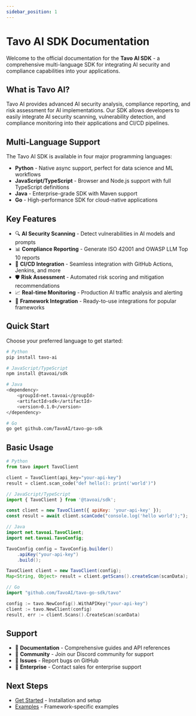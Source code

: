 ```yaml
---
sidebar_position: 1
---
```


# Tavo AI SDK Documentation

Welcome to the official documentation for the **Tavo AI SDK** - a comprehensive multi-language SDK for integrating AI security and compliance capabilities into your applications.

## What is Tavo AI?

Tavo AI provides advanced AI security analysis, compliance reporting, and risk assessment for AI implementations. Our SDK allows developers to easily integrate AI security scanning, vulnerability detection, and compliance monitoring into their applications and CI/CD pipelines.

## Multi-Language Support

The Tavo AI SDK is available in four major programming languages:

- **Python** - Native async support, perfect for data science and ML workflows
- **JavaScript/TypeScript** - Browser and Node.js support with full TypeScript definitions
- **Java** - Enterprise-grade SDK with Maven support
- **Go** - High-performance SDK for cloud-native applications

## Key Features

- 🔍 **AI Security Scanning** - Detect vulnerabilities in AI models and prompts
- 📊 **Compliance Reporting** - Generate ISO 42001 and OWASP LLM Top 10 reports
- 🚀 **CI/CD Integration** - Seamless integration with GitHub Actions, Jenkins, and more
- 🛡️ **Risk Assessment** - Automated risk scoring and mitigation recommendations
- 📈 **Real-time Monitoring** - Production AI traffic analysis and alerting
- 🔧 **Framework Integration** - Ready-to-use integrations for popular frameworks

## Quick Start

Choose your preferred language to get started:

```bash
# Python
pip install tavo-ai

# JavaScript/TypeScript
npm install @tavoai/sdk

# Java
<dependency>
    <groupId>net.tavoai</groupId>
    <artifactId>sdk</artifactId>
    <version>0.1.0</version>
</dependency>

# Go
go get github.com/TavoAI/tavo-go-sdk
```

## Basic Usage

```python
# Python
from tavo import TavoClient

client = TavoClient(api_key="your-api-key")
result = client.scan_code("def hello(): print('world')")
```

```javascript
// JavaScript/TypeScript
import { TavoClient } from '@tavoai/sdk';

const client = new TavoClient({ apiKey: 'your-api-key' });
const result = await client.scanCode("console.log('hello world');");
```

```java
// Java
import net.tavoai.TavoClient;
import net.tavoai.TavoConfig;

TavoConfig config = TavoConfig.builder()
    .apiKey("your-api-key")
    .build();

TavoClient client = new TavoClient(config);
Map<String, Object> result = client.getScans().createScan(scanData);
```

```go
// Go
import "github.com/TavoAI/tavo-go-sdk/tavo"

config := tavo.NewConfig().WithAPIKey("your-api-key")
client := tavo.NewClient(config)
result, err := client.Scans().CreateScan(scanData)
```

## Support

- 📖 **Documentation** - Comprehensive guides and API references
- 💬 **Community** - Join our Discord community for support
- 🐛 **Issues** - Report bugs on GitHub
- 📧 **Enterprise** - Contact sales for enterprise support

## Next Steps

- [Get Started](./getting-started/installation) - Installation and setup
- [Examples](./examples/django) - Framework-specific examples
